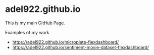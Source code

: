 # adel922.github.io
This is my main GitHub Page.

Examples of my work
- https://adel922.github.io/microplate-flexdashboard/
- https://adel922.github.io/sentiment-movie-dataset-flexdashboard/
